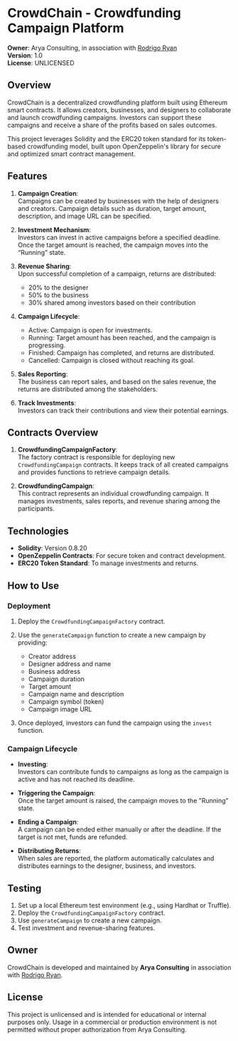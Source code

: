 # CrowdChain - Crowdfunding Campaign Platform

**Owner**: Arya Consulting, in association with [Rodrigo Ryan](https://x.com/RodrigoRyan)  
**Version**: 1.0  
**License**: UNLICENSED  

## Overview

CrowdChain is a decentralized crowdfunding platform built using Ethereum smart contracts. It allows creators, businesses, and designers to collaborate and launch crowdfunding campaigns. Investors can support these campaigns and receive a share of the profits based on sales outcomes.

This project leverages Solidity and the ERC20 token standard for its token-based crowdfunding model, built upon OpenZeppelin's library for secure and optimized smart contract management.

## Features

1. **Campaign Creation**:  
   Campaigns can be created by businesses with the help of designers and creators. Campaign details such as duration, target amount, description, and image URL can be specified.

2. **Investment Mechanism**:  
   Investors can invest in active campaigns before a specified deadline. Once the target amount is reached, the campaign moves into the “Running” state.

3. **Revenue Sharing**:  
   Upon successful completion of a campaign, returns are distributed:
   - 20% to the designer
   - 50% to the business
   - 30% shared among investors based on their contribution

4. **Campaign Lifecycle**:
   - Active: Campaign is open for investments.
   - Running: Target amount has been reached, and the campaign is progressing.
   - Finished: Campaign has completed, and returns are distributed.
   - Cancelled: Campaign is closed without reaching its goal.

5. **Sales Reporting**:  
   The business can report sales, and based on the sales revenue, the returns are distributed among the stakeholders.

6. **Track Investments**:  
   Investors can track their contributions and view their potential earnings.

## Contracts Overview

1. **CrowdfundingCampaignFactory**:  
   The factory contract is responsible for deploying new `CrowdfundingCampaign` contracts. It keeps track of all created campaigns and provides functions to retrieve campaign details.

2. **CrowdfundingCampaign**:  
   This contract represents an individual crowdfunding campaign. It manages investments, sales reports, and revenue sharing among the participants.

## Technologies

- **Solidity**: Version 0.8.20
- **OpenZeppelin Contracts**: For secure token and contract development.
- **ERC20 Token Standard**: To manage investments and returns.

## How to Use

### Deployment

1. Deploy the `CrowdfundingCampaignFactory` contract.
2. Use the `generateCampaign` function to create a new campaign by providing:
   - Creator address
   - Designer address and name
   - Business address
   - Campaign duration
   - Target amount
   - Campaign name and description
   - Campaign symbol (token)
   - Campaign image URL

3. Once deployed, investors can fund the campaign using the `invest` function.

### Campaign Lifecycle

- **Investing**:  
  Investors can contribute funds to campaigns as long as the campaign is active and has not reached its deadline.
  
- **Triggering the Campaign**:  
  Once the target amount is raised, the campaign moves to the "Running" state.

- **Ending a Campaign**:  
  A campaign can be ended either manually or after the deadline. If the target is not met, funds are refunded.

- **Distributing Returns**:  
  When sales are reported, the platform automatically calculates and distributes earnings to the designer, business, and investors.

## Testing

1. Set up a local Ethereum test environment (e.g., using Hardhat or Truffle).
2. Deploy the `CrowdfundingCampaignFactory` contract.
3. Use `generateCampaign` to create a new campaign.
4. Test investment and revenue-sharing features.

## Owner

CrowdChain is developed and maintained by **Arya Consulting** in association with [Rodrigo Ryan](https://x.com/RodrigoRyan).

## License

This project is unlicensed and is intended for educational or internal purposes only. Usage in a commercial or production environment is not permitted without proper authorization from Arya Consulting.

